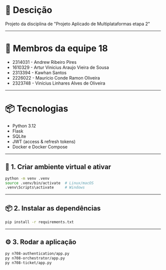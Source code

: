 # 📓 Descição

Projeto da disciplina de "Projeto Aplicado de Multiplataformas etapa 2"

---

# 👥 Membros da equipe 18

- 2314031 - Andrew Ribeiro Pires
- 1610329 - Artur Vinicius Araujo Vieira de Sousa
- 2313394 - Kawhan Santos
- 2226022 - Maurício Conde Ramon Oliveira
- 2323748 - Vinícius Linhares Alves de Oliveira

---

# 📦 Tecnologias

- Python 3.12
- Flask
- SQLite
- JWT (access & refresh tokens)
- Docker e Docker Compose

---

## 🧪 1. Criar ambiente virtual e ativar

```bash
python -m venv .venv
source .venv/bin/activate  # Linux/macOS
.venv\Scripts\activate     # Windows
```

---

## 📦 2. Instalar as dependências

```bash
pip install -r requirements.txt
```

---

## ⚙️ 3. Rodar a aplicação

```bash
py n708-authentication/app.py
py n708-orchestrator/app.py
py n708-ticket/app.py
```
